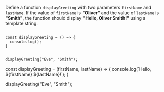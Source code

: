 Define a function
`displayGreeting`
with two parameters
`firstName`
and
`lastName`.
If the value of `firstName`
is **"Oliver"**
and the value of `lastName`
is **"Smith"**,
the function should display
**"Hello, Oliver Smith!"**
using a template string.

<codeblock type="exercise" language="javascript" testMode="fixedInput">
<code>
const displayGreeting = () => {
  console.log();
}

displayGreeting("Eve", "Smith");
</code>

<solution>
const displayGreeting = (firstName, lastName) => {
  console.log(`Hello, ${firstName} ${lastName}!`);
}

displayGreeting("Eve", "Smith");
</solution>
</codeblock>

